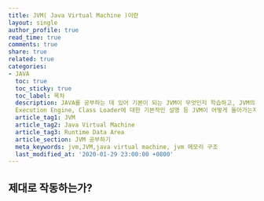 ```yaml
---
title: JVM( Java Virtual Machine )이란
layout: single
author_profile: true
read_time: true
comments: true
share: true
related: true
categories:
- JAVA
  toc: true
  toc_sticky: true
  toc_label: 목차
  description: JAVA를 공부하는 데 있어 기본이 되는 JVM이 무엇인지 학습하고, JVM의 메모리 구조와 Garbage collector,
  Execution Engine, Class Loader에 대한 기본적인 설명 등 JVM이 어떻게 돌아가는지에 대한 기초를 잡는 게시물
  article_tag1: JVM
  article_tag2: Java Virtual Machine
  article_tag3: Runtime Data Area
  article_section: JVM 공부하기
  meta_keywords: jvm,JVM,java virtual machine, jvm 메모리 구조
  last_modified_at: '2020-01-29 23:00:00 +0800'
---
```


## 제대로 작동하는가?